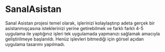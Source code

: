 # SanalAsistan
Sanal Asistan projesi temel olarak, işlerinizi kolaylaştırıp adeta gerçek bir asistanmışçasına isteklerinizi yerine getirebilmek ve farklı farklı 4-5 uygulama ile yaptığınız işleri tek uygulamada yapmanızı sağlamak amacıyla geliştirilmeye başlanıldı. Henüz işlevleri bitmediği için görsel açıdan uygulama tasarımı yapılmadı.


